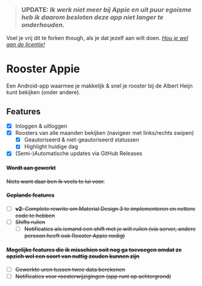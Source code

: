 > ### UPDATE: *Ik werk niet meer bij Appie en uit puur egoisme heb ik daarom besloten deze app niet langer te onderhouden.*

Voel je vrij dit te forken though, als je dat jezelf aan wilt doen. *[Hou je wel aan de licentie!](LICENSE)*

# Rooster Appie

Een Android-app waarmee je makkelijk & snel je rooster bij de Albert Heijn kunt bekijken (onder andere).

## Features

- [x] Inloggen & uitloggen
- [x] Roosters van alle maanden bekijken (navigeer met links/rechts swipen)
    - [x] Geautoriseerd & niet-geautoriseerd statussen
    - [x] Highlight huidige dag
- [x] (Semi-)Automatische updates via GitHub Releases

#### ~~Wordt aan gewerkt~~

~~Niets want daar ben ik veels te lui voor.~~

#### ~~Geplande features~~

- [ ] ~~**v2**: Complete rewrite om Material Design 3 te implementeren en nettere code te hebben~~
- [ ] ~~Shifts ruilen~~
  - [ ] ~~Notificaties als iemand een shift met je wilt ruilen (via server, 
  andere persoon heeft ook Rooster Appie nodig)~~

#### ~~Mogelijke features die ik misschien ooit nog ga toevoegen omdat ze opzich wel een soort van nuttig zouden kunnen zijn~~

- [ ] ~~Gewerkte uren tussen twee data berekenen~~
- [ ] ~~Notificaties voor roosterwijzigingen (app runt op achtergrond)~~
